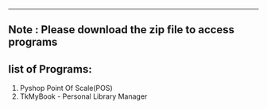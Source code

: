 -----------------------------------------------------------
Note : Please download the zip file to access programs
-----------------------------------------------------------
list of Programs:
------------------

1) Pyshop Point Of Scale(POS)
2) TkMyBook - Personal Library Manager

